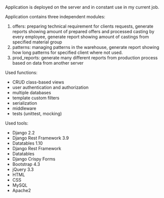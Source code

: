 Application is deployed on the server and in constant use in my current job.

Application contains three independent modules:
1.	offers: preparing technical requirement for clients requests, generate reports showing amount of prepared offers and processed casting by every employee, generate report showing amount of castings from specified material group
2.	patterns: managing patterns in the warehouse, generate report showing how long patterns for specified client where not used.
3.	prod_reports: generate many different reports from production process based on data from another server

Used functions:
- CRUD class-based views
- user authentication and authorization
- multiple databases
- template custom filters
- serialization
- middleware
- tests (unittest, mocking)

Used tools:
- Django 2.2
- Django Rest Framework 3.9
- Datatables 1.10
- Django Rest Framework 
- Datatables
- Django Crispy Forms
- Bootstrap 4.3
- jQuery 3.3
- HTML
- CSS
- MySQL
- Apache2
